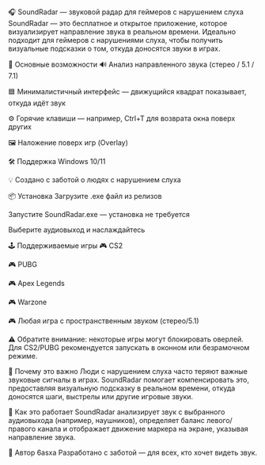 🎧 SoundRadar — звуковой радар для геймеров с нарушением слуха
SoundRadar — это бесплатное и открытое приложение, которое визуализирует направление звука в реальном времени. Идеально подходит для геймеров с нарушениями слуха, чтобы получить визуальные подсказки о том, откуда доносятся звуки в играх.

🧩 Основные возможности
🔊 Анализ направленного звука (стерео / 5.1 / 7.1)

🟦 Минималистичный интерфейс — движущийся квадрат показывает, откуда идёт звук

⚙️ Горячие клавиши — например, Ctrl+T для возврата окна поверх других

🖼️ Наложение поверх игр (Overlay)

🛠️ Поддержка Windows 10/11

💡 Создано с заботой о людях с нарушением слуха

📦 Установка
Загрузите .exe файл из релизов

Запустите SoundRadar.exe — установка не требуется

Выберите аудиовыход и наслаждайтесь

🕹️ Поддерживаемые игры
🎮 CS2

🎮 PUBG

🎮 Apex Legends

🎮 Warzone

🎮 Любая игра с пространственным звуком (стерео/5.1)

⚠️ Обратите внимание: некоторые игры могут блокировать оверлей. Для CS2/PUBG рекомендуется запускать в оконном или безрамочном режиме.

💬 Почему это важно
Люди с нарушением слуха часто теряют важные звуковые сигналы в играх. SoundRadar помогает компенсировать это, предоставляя визуальную подсказку в реальном времени, откуда доносятся шаги, выстрелы или другие игровые звуки.

🧠 Как это работает
SoundRadar анализирует звук с выбранного аудиовыхода (например, наушников), определяет баланс левого/правого канала и отображает движение маркера на экране, указывая направление звука.

👤 Автор 6asxa
Разработано с заботой — для всех, кто хочет видеть звук.
